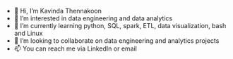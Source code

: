 - 👋 Hi, I’m Kavinda Thennakoon
- 👀 I’m interested in data engineering and data analytics
- 🌱 I’m currently learning python, SQL, spark, ETL, data visualization, bash and Linux
- 💞️ I’m looking to collaborate on data engineering and analytics projects 
- 📫 You can reach me via LinkedIn or email 

<!---
kavindatk/kavindatk is a ✨ special ✨ repository because its `README.md` (this file) appears on your GitHub profile.
You can click the Preview link to take a look at your changes.
--->

